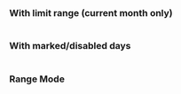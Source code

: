 ```jsx {"file": "./examples/Calendar_0_default.jsx"}
```

### With limit range (current month only)
```jsx {"file": "./examples/Calendar_1_limit.jsx"}
```

### With marked/disabled days
```jsx {"file": "./examples/Calendar_2_days.jsx"}
```

### Range Mode
```jsx {"file": "./examples/Calendar_3_range.jsx"}
```